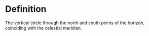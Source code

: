 # Definition

The vertical circle through the north and south points of the horizon,
coinciding with the celestial meridian.
